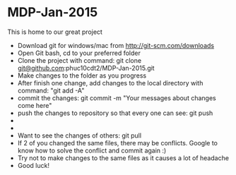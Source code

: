 # MDP-Jan-2015
This is home to our great project
* Download git for windows/mac from http://git-scm.com/downloads
* Open Git bash, cd to your preferred folder 
* Clone the project with command: git clone git@github.com:phuc10cdt2/MDP-Jan-2015.git
* Make changes to the folder as you progress
* After finish one change, add changes to the local directory with command: "git add -A"
* commit the changes: git commit -m "Your messages about changes come here"
* push the changes to repository so that every one can see: git push
*
*
* Want to see the changes of others: git pull
* If 2 of you changed the same files, there may be conflicts. Google to know how to solve the conflict and commit again :)
* Try not to make changes to the same files as it causes a lot of headache
* Good luck!
